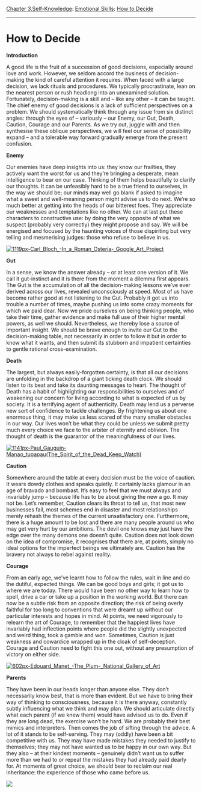 [Chapter 3.Self-Knowledge](https://www.theschooloflife.com/thebookoflife/category/self-knowledge/): [Emotional Skills](https://www.theschooloflife.com/thebookoflife/category/self-knowledge/emotional-skills/): [How to Decide](https://www.theschooloflife.com/thebookoflife/how-to-decide/)

* * *

# How to Decide

**Introduction**

A good life is the fruit of a succession of good decisions, especially around love and work. However, we seldom accord the business of decision-making the kind of careful attention it requires. When faced with a large decision, we lack rituals and procedures. We typically procrastinate, lean on the nearest person or rush headlong into an unexamined solution. Fortunately, decision-making is a skill and – like any other – it can be taught. The chief enemy of good decisions is a lack of sufficient perspectives on a problem. We should systematically think through any issue from six distinct angles: through the eyes of – variously – our Enemy, our Gut, Death, Caution, Courage and our Parents. As we try out, juggle with and then synthesise these oblique perspectives, we will feel our sense of possibility expand – and a tolerable way forward gradually emerge from the present confusion.

**Enemy**

Our enemies have deep insights into us: they know our frailties, they actively want the worst for us and they’re bringing a desperate, mean intelligence to bear on our case. Thinking of them helps beautifully to clarify our thoughts. It can be unfeasibly hard to be a true friend to ourselves, in the way we should be; our minds may well go blank if asked to imagine what a sweet and well-meaning person might advise us to do next. We’re so much better at getting into the heads of our bitterest foes. They appreciate our weaknesses and temptations like no other. We can at last put these characters to constructive use: by doing the very opposite of what we suspect (probably very correctly) they might propose and say. We will be energised and focused by the haunting voices of those dispiriting but very telling and mesmerising judges: those who refuse to believe in us.

[![1119px-Carl_Bloch_-_In_a_Roman_Osteria_-_Google_Art_Project](https://www.theschooloflife.com/thebookoflife/wp-content/uploads/2017/02/1119px-Carl_Bloch_-_In_a_Roman_Osteria_-_Google_Art_Project.jpg)](http://www.thebookoflife.org/wp-content/uploads/2017/02/1119px-Carl_Bloch_-_In_a_Roman_Osteria_-_Google_Art_Project.jpg)

**Gut**

In a sense, we know the answer already – or at least one version of it. We call it gut-instinct and it is there from the moment a dilemma first appears. The Gut is the accumulation of all the decision-making lessons we’ve ever derived across our lives, revealed unconsciously at speed. Most of us have become rather good at not listening to the Gut. Probably it got us into trouble a number of times, maybe pushing us into some crazy moments for which we paid dear. Now we pride ourselves on being thinking people, who take their time, gather evidence and make full use of their higher mental powers, as well we should. Nevertheless, we thereby lose a source of important insight. We should be brave enough to invite our Gut to the decision-making table, not necessarily in order to follow it but in order to know what it wants, and then submit its stubborn and impatient certainties to gentle rational cross-examination.

**Death**

The largest, but always easily-forgotten certainty, is that all our decisions are unfolding in the backdrop of a giant ticking death clock. We should listen to its beat and take its daunting messages to heart. The thought of Death has a habit of highlighting our responsibilities to ourselves and of weakening our concern for living according to what is expected of us by society. It is a terrifying agent of authenticity. Death may lend us a perverse new sort of confidence to tackle challenges. By frightening us about one enormous thing, it may make us less scared of the many smaller obstacles in our way. Our lives won’t be what they could be unless we submit pretty much every choice we face to the arbiter of eternity and oblivion. The thought of death is the guarantor of the meaningfulness of our lives.

[![1141px-Paul_Gauguin-_Manao_tupapau_(The_Spirit_of_the_Dead_Keep_Watch)](https://www.theschooloflife.com/thebookoflife/wp-content/uploads/2017/02/1141px-Paul_Gauguin-_Manao_tupapau_The_Spirit_of_the_Dead_Keep_Watch.jpg)](http://www.thebookoflife.org/wp-content/uploads/2017/02/1141px-Paul_Gauguin-_Manao_tupapau_The_Spirit_of_the_Dead_Keep_Watch.jpg)

**Caution**

Somewhere around the table at every decision must be the voice of caution. It wears dowdy clothes and speaks quietly. It certainly lacks glamour in an age of bravado and bombast. It’s easy to feel that we must always and invariably jump – because life has to be about giving the new a go. It may not be. Let’s remember, Caution clears its throat to tell us, that most new businesses fail, most schemes end in disaster and most relationships merely rehash the themes of the current unsatisfactory one. Furthermore, there is a huge amount to be lost and there are many people around us who may get very hurt by our ambitions. The devil one knows may just have the edge over the many demons one doesn’t quite. Caution does not look down on the idea of compromise, it recognises that there are, at points, simply no ideal options for the imperfect beings we ultimately are. Caution has the bravery not always to rebel against reality.

**Courage**

From an early age, we’ve learnt how to follow the rules, wait in line and do the dutiful, expected things. We can be good boys and girls; it got us to where we are today. There would have been no other way to learn how to spell, drive a car or take up a position in the working world. But there can now be a subtle risk from an opposite direction; the risk of being overly faithful for too long to conventions that were dreamt up without our particular interests and hopes in mind. At points, we need vigorously to relearn the art of Courage, to remember that the happiest lives have invariably had inflection points where people did the slightly unexpected and weird thing, took a gamble and won. Sometimes, Caution is just weakness and cowardice wrapped up in the cloak of self-deception. Courage and Caution need to fight this one out, without any presumption of victory on either side.

[![602px-Edouard_Manet_-_The_Plum_-_National_Gallery_of_Art](https://www.theschooloflife.com/thebookoflife/wp-content/uploads/2017/02/602px-Edouard_Manet_-_The_Plum_-_National_Gallery_of_Art.jpg)](http://www.thebookoflife.org/wp-content/uploads/2017/02/602px-Edouard_Manet_-_The_Plum_-_National_Gallery_of_Art.jpg)

**Parents**

They have been in our heads longer than anyone else. They don’t necessarily know best, that is more than evident. But we have to bring their way of thinking to consciousness, because it is there anyway, constantly subtly influencing what we think and may plan. We should articulate directly what each parent (if we knew them) would have advised us to do. Even if they are long dead, the exercise won’t be hard. We are probably their best mimics and interpreters. Then comes the job of sifting through the advice. A lot of it stands to be self-serving. They may (oddly) have been a bit competitive with us. They may have made mistakes they needed to justify to themselves; they may not have wanted us to be happy in our own way. But they also – at their kindest moments – genuinely didn’t want us to suffer more than we had to or repeat the mistakes they had already paid dearly for. At moments of great choice, we should bear to reclaim our real inheritance: the experience of those who came before us.

[![](https://img.youtube.com/vi/okdsAZUTJ94/0.jpg)](https://www.youtube.com/embed/okdsAZUTJ94 '')
